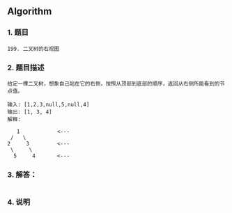 ## Algorithm
### 1. 题目
```
199. 二叉树的右视图
```
### 2. 题目描述
```
给定一棵二叉树，想象自己站在它的右侧，按照从顶部到底部的顺序，返回从右侧所能看到的节点值。

输入: [1,2,3,null,5,null,4]
输出: [1, 3, 4]
解释:

   1            <---
 /   \
2     3         <---
 \     \
  5     4       <---

```

### 3. 解答：
```golang

```
### 4. 说明
